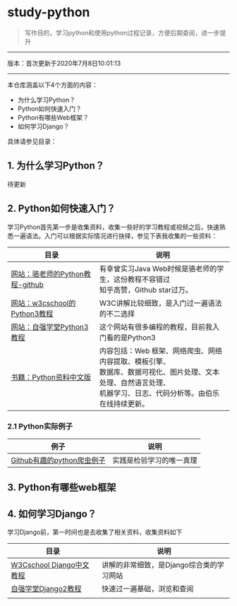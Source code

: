 # study-python
> 写作目的，学习python和使用python过程记录，方便后期查阅，进一步提升

----

版本：首次更新于2020年7月8日10:01:13

---

本仓库涵盖以下4个方面的内容：

- 为什么学习Python？
- Python如何快速入门？
- Python有哪些Web框架？
- 如何学习Django？

具体请参见目录：

## 1. 为什么学习Python？

待更新

## 2. Python如何快速入门？

学习Python首先第一步是收集资料，收集一些好的学习教程或视频之后，快速熟悉一遍语法。入门可以根据实际情况进行抉择，参见下表我收集的一些资料：

| 目录                                                         | 说明                                                         |
| ------------------------------------------------------------ | ------------------------------------------------------------ |
| [网站：骆老师的Python教程-github](https://github.com/jackfrued/Python-100-Days) | 有幸曾实习Java Web时候是骆老师的学生，这份教程不容错过<br>知乎高赞，Github star过万。 |
| [网站：w3cschool的Python3教程](https://www.w3cschool.cn/python3/) | W3C讲解比较细致，是入门过一遍语法的不二选择                  |
| [网站：自强学堂Python3教程](https://code.ziqiangxuetang.com/python3/python3-tutorial.html) | 这个网站有很多编程的教程，目前我入门看的是Python3            |
| [书籍：Python资料中文版](https://github.com/jobbole/awesome-python-cn) | 内容包括：Web 框架、网络爬虫、网络内容提取、模板引擎、<br>数据库、数据可视化、图片处理、文本处理、自然语言处理、<br />机器学习、日志、代码分析等。由伯乐在线持续更新。 |

### 2.1 Python实际例子

| 例子                                                         | 说明                     |
| ------------------------------------------------------------ | ------------------------ |
| [Github有趣的python爬虫例子](https://github.com/shengqiangzhang/examples-of-web-crawlers) | 实践是检验学习的唯一真理 |



## 3. Python有哪些web框架



## 4. 如何学习Django？

学习Django前，第一时间也是去收集了相关资料，收集资料如下

| 目录                                                         | 说明                                     |
| ------------------------------------------------------------ | ---------------------------------------- |
| [W3Cschool Django中文教程](https://www.w3cschool.cn/django/dl5b8ozt.html) | 讲解的非常细致，是Django综合类的学习网站 |
| [自强学堂Django2教程](https://code.ziqiangxuetang.com/django/django-tutorial.html) | 快速过一遍基础，浏览和查阅               |
|                                                              |                                          |

